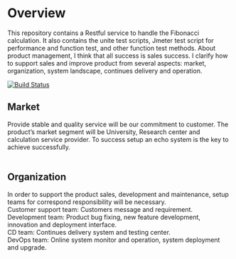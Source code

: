 # Overview
This repository contains a Restful service to handle the Fibonacci calculation. It also contains the unite test scripts, Jmeter test script for performance and function test, and other function test methods. About product management, I think that all success is sales success. I clarify how to support sales and improve product from several aspects: market, organization, system landscape, continues delivery and operation. <br>

[![Build Status](https://travis-ci.org/i070595/emc2.svg?branch=master)](https://travis-ci.org/i070595/emc2)

## Market
Provide stable and quality service will be our commitment to customer. The product’s market segment will be University, Research center and calculation service provider. To success setup an echo system is the key to achieve successfully. <br>
<br>

## Organization
In order to support the product sales, development and maintenance, setup teams for correspond responsibility will be necessary.<br>
Customer support team: Customers message and requirement.<br>
Development team: Product bug fixing, new feature development, innovation and deployment interface.<br>
CD team: Continues delivery system and testing center.<br>
DevOps team: Online system monitor and operation, system deployment and upgrade.<br>

